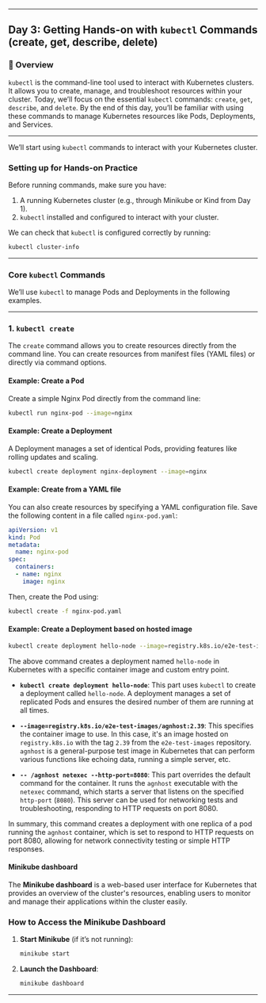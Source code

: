 ﻿---

## Day 3: Getting Hands-on with `kubectl` Commands (create, get, describe, delete)

### 📘 Overview

`kubectl` is the command-line tool used to interact with Kubernetes clusters. It allows you to create, manage, and troubleshoot resources within your cluster. Today, we’ll focus on the essential `kubectl` commands: `create`, `get`, `describe`, and `delete`. By the end of this day, you’ll be familiar with using these commands to manage Kubernetes resources like Pods, Deployments, and Services.

---

We’ll start using `kubectl` commands to interact with your Kubernetes cluster.


### Setting up for Hands-on Practice

Before running commands, make sure you have:
1. A running Kubernetes cluster (e.g., through Minikube or Kind from Day 1).
2. `kubectl` installed and configured to interact with your cluster.

We can check that `kubectl` is configured correctly by running:
```bash
kubectl cluster-info
```

---

### Core `kubectl` Commands

We’ll use `kubectl` to manage Pods and Deployments in the following examples.

---

### 1. `kubectl create`

The `create` command allows you to create resources directly from the command line. You can create resources from manifest files (YAML files) or directly via command options.

#### Example: Create a Pod
Create a simple Nginx Pod directly from the command line:
```bash
kubectl run nginx-pod --image=nginx
```

#### Example: Create a Deployment
A Deployment manages a set of identical Pods, providing features like rolling updates and scaling.

```bash
kubectl create deployment nginx-deployment --image=nginx
```

#### Example: Create from a YAML file
You can also create resources by specifying a YAML configuration file. Save the following content in a file called `nginx-pod.yaml`:

```yaml
apiVersion: v1
kind: Pod
metadata:
  name: nginx-pod
spec:
  containers:
  - name: nginx
    image: nginx
```

Then, create the Pod using:
```bash
kubectl create -f nginx-pod.yaml
```

#### Example: Create a Deployment based on hosted image

```bash
kubectl create deployment hello-node --image=registry.k8s.io/e2e-test-images/agnhost:2.39 -- /agnhost netexec --http-port=8080
```

The above command creates a deployment named `hello-node` in Kubernetes with a specific container image and custom entry point.

- **`kubectl create deployment hello-node`**: This part uses `kubectl` to create a deployment called `hello-node`. A deployment manages a set of replicated Pods and ensures the desired number of them are running at all times.

- **`--image=registry.k8s.io/e2e-test-images/agnhost:2.39`**: This specifies the container image to use. In this case, it's an image hosted on `registry.k8s.io` with the tag `2.39` from the `e2e-test-images` repository. `agnhost` is a general-purpose test image in Kubernetes that can perform various functions like echoing data, running a simple server, etc.

- **`-- /agnhost netexec --http-port=8080`**: This part overrides the default command for the container. It runs the `agnhost` executable with the `netexec` command, which starts a server that listens on the specified `http-port` (`8080`). This server can be used for networking tests and troubleshooting, responding to HTTP requests on port 8080.

In summary, this command creates a deployment with one replica of a pod running the `agnhost` container, which is set to respond to HTTP requests on port 8080, allowing for network connectivity testing or simple HTTP responses.

#### Minikube dashboard

The **Minikube dashboard** is a web-based user interface for Kubernetes that provides an overview of the cluster's resources, enabling users to monitor and manage their applications within the cluster easily.

### How to Access the Minikube Dashboard

1. **Start Minikube** (if it’s not running):
   ```bash
   minikube start
   ```

2. **Launch the Dashboard**:
   ```bash
   minikube dashboard
   ```

---


